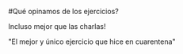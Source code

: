 #Qué opinamos de los ejercicios?

Incluso mejor que las charlas!

"El mejor y único ejercicio que hice en cuarentena"

